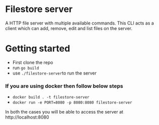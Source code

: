 # Filestore server

A HTTP file server with multiple available commands. This CLI acts as a client which can add, remove, edit and list files on the server.

# Getting started

- First clone the repo
- run `go build`
- use `./filestore-server`to run the server

### If you are using docker then follow below steps
- `docker build . -t filestore-server`
- `docker run -e PORT=8080 -p 8080:8080 filestore-server`

In both the cases you will be able to access the server at http://localhost:8080